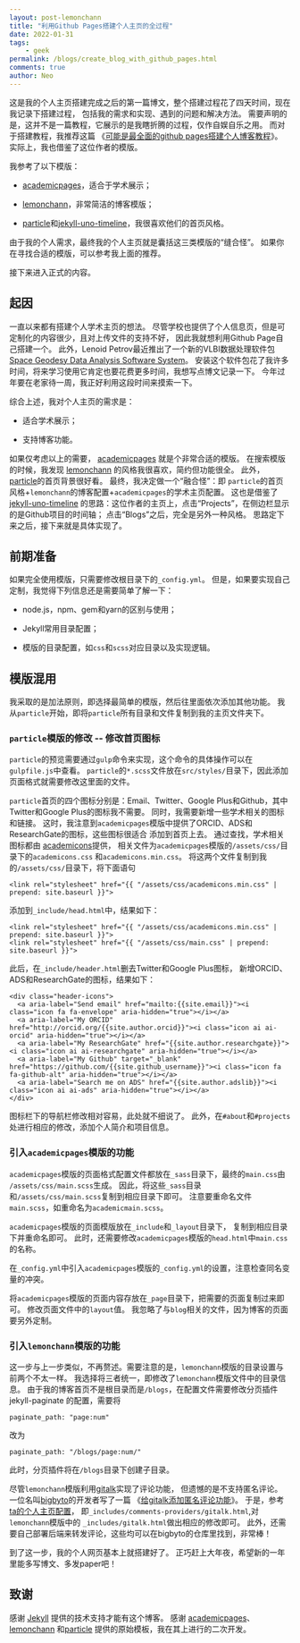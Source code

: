 ```yaml
---
layout: post-lemonchann
title: "利用Github Pages搭建个人主页的全过程"
date: 2022-01-31
tags:
    - geek
permalink: /blogs/create_blog_with_github_pages.html
comments: true
author: Neo
---
```


这是我的个人主页搭建完成之后的第一篇博文，整个搭建过程花了四天时间，现在我记录下搭建过程，
包括我的需求和实现、遇到的问题和解决方法。
需要声明的是，这并不是一篇教程，它展示的是我瞎折腾的过程，仅作自娱自乐之用。
而对于搭建教程，我推荐这篇
《[可能是最全面的github pages搭建个人博客教程](https://lemonchann.github.io/create_blog_with_github_pages/)》。
实际上，我也借鉴了这位作者的模版。

我参考了以下模版：

* [academicpages](https://github.com/academicpages/academicpages.github.io)，适合于学术展示；

* [lemonchann](https://github.com/lemonchann/lemonchann.github.io)，非常简洁的博客模版；

* [particle](https://github.com/nrandecker/particle)和[jekyll-uno-timeline](https://github.com/tzuehlke/jekyll-uno-timeline/)，我很喜欢他们的首页风格。

由于我的个人需求，最终我的个人主页就是囊括这三类模版的“缝合怪”。
如果你在寻找合适的模版，可以参考我上面的推荐。

<!-- more -->

接下来进入正式的内容。

## 起因

一直以来都有搭建个人学术主页的想法。
尽管学校也提供了个人信息页，但是可定制化的内容很少，且对上传文件的支持不好，
因此我就想利用Github Page自己搭建一个。
此外，Lenoid Petrov最近推出了一个新的VLBI数据处理软件包
[Space Geodesy Data Analysis Software System](http://astrogeo.org/sgdass/)。
安装这个软件包花了我许多时间，将来学习使用它肯定也要花费更多时间，我想写点博文记录一下。
今年过年要在老家待一周，我正好利用这段时间来摸索一下。

综合上述，我对个人主页的需求是：

- 适合学术展示；

- 支持博客功能。

如果仅考虑以上的需要，
[academicpages](https://github.com/academicpages/academicpages.github.io)
就是个非常合适的模版。
在搜索模版的时候，我发现
[lemonchann](https://github.com/lemonchann/lemonchann.github.io)
的风格我很喜欢，简约但功能很全。
此外，[particle](https://github.com/nrandecker/particle)的首页背景很好看。
最终，我决定做一个“融合怪”：即
`particle`的首页风格+`lemonchann`的博客配置+`academicpages`的学术主页配置。
这也是借鉴了
[jekyll-uno-timeline](https://github.com/tzuehlke/jekyll-uno-timeline/)
的思路：这位作者的主页上，点击“Projects”，在侧边栏显示的是Github项目的时间轴；
点击“Blogs”之后，完全是另外一种风格。
思路定下来之后，接下来就是具体实现了。

## 前期准备

如果完全使用模版，只需要修改根目录下的`_config.yml`。
但是，如果要实现自己定制，我觉得下列信息还是需要简单了解一下：

- node.js，npm、gem和yarn的区别与使用；

- Jekyll常用目录配置；

- 模版的目录配置，如`css`和`scss`对应目录以及实现逻辑。

## 模版混用

我采取的是加法原则，即选择最简单的模版，然后往里面依次添加其他功能。
我从`particle`开始，即将`particle`所有目录和文件复制到我的主页文件夹下。

### `particle`模版的修改 -- 修改首页图标

`particle`的预览需要通过`gulp`命令来实现，这个命令的具体操作可以在`gulpfile.js`中查看。
`particle`的`*.scss`文件放在`src/styles/`目录下，因此添加页面格式就需要修改这里面的文件。

`particle`首页的四个图标分别是：Email、Twitter、Google Plus和Github，其中Twitter和Google Plus的图标我不需要。
同时，我需要新增一些学术相关的图标和链接。
这时，我注意到`academicpages`模版中提供了ORCID、ADS和ResearchGate的图标，这些图标很适合
添加到首页上去。
通过查找，学术相关图标都由
[academicons](https://jpswalsh.github.io/academicons/)提供，
相关文件为`academicpages`模版的`/assets/css/`目录下的`academicons.css`
和`academicons.min.css`。
将这两个文件复制到我的`/assets/css/`目录下，将下面语句
```
<link rel="stylesheet" href="{{ "/assets/css/academicons.min.css" | prepend: site.baseurl }}">
```
添加到`_include/head.html`中，结果如下：
```
<link rel="stylesheet" href="{{ "/assets/css/academicons.min.css" | prepend: site.baseurl }}">
<link rel="stylesheet" href="{{ "/assets/css/main.css" | prepend: site.baseurl }}">
```

此后，在`_include/header.html`删去Twitter和Google Plus图标，
新增ORCID、ADS和ResearchGate的图标，结果如下：
```
<div class="header-icons">
  <a aria-label="Send email" href="mailto:{{site.email}}"><i class="icon fa fa-envelope" aria-hidden="true"></i></a>
  <a aria-label="My ORCID" href="http://orcid.org/{{site.author.orcid}}"><i class="icon ai ai-orcid" aria-hidden="true"></i></a>
  <a aria-label="My ResearchGate" href="{{site.author.researchgate}}"><i class="icon ai ai-researchgate" aria-hidden="true"></i></a>
  <a aria-label="My Github" target="_blank" href="https://github.com/{{site.github_username}}"><i class="icon fa fa-github-alt" aria-hidden="true"></i></a>
  <a aria-label="Search me on ADS" href="{{site.author.adslib}}"><i class="icon ai ai-ads" aria-hidden="true"></i></a>
</div>
```

图标栏下的导航栏修改相对容易，此处就不细说了。
此外，在`#about`和`#projects`处进行相应的修改，添加个人简介和项目信息。

### 引入`academicpages`模版的功能

`academicpages`模版的页面格式配置文件都放在`_sass`目录下，最终的`main.css`由
`/assets/css/main.scss`生成。
因此，将这些`_sass`目录和`/assets/css/main.scss`复制到相应目录下即可。
注意要重命名文件`main.scss`，如重命名为`academicmain.scss`。

`academicpages`模版的页面模版放在`_include`和`_layout`目录下，
复制到相应目录下并重命名即可。
此时，还需要修改`academicpages`模版的`head.html`中`main.css`的名称。

在`_config.yml`中引入`academicpages`模版的`_config.yml`的设置，注意检查同名变量的冲突。

将`academicpages`模版的页面内容存放在`_page`目录下，把需要的页面复制过来即可。
修改页面文件中的`layout`值。
我忽略了与`blog`相关的文件，因为博客的页面要另外定制。

### 引入`lemonchann`模版的功能

这一步与上一步类似，不再赘述。需要注意的是，`lemonchann`模版的目录设置与前两个不太一样。
我选择将三者统一，即修改了`lemonchann`模版文件中的目录信息。
由于我的博客首页不是根目录而是`/blogs`，在配置文件需要修改分页插件jekyll-paginate
的配置，需要将
```
paginate_path: "page:num"
```
改为
```
paginate_path: "/blogs/page:num/"
```
此时，分页插件将在`/blogs`目录下创建子目录。

尽管`lemonchann`模版利用[gitalk](https://github.com/gitalk/gitalk)实现了评论功能，
但遗憾的是不支持匿名评论。
一位名叫[bigbyto](https://github.com/xingty)的开发者写了一篇
《[给gitalk添加匿名评论功能](https://wiyi.org/gitalk-anonymous-comment.html)》。
于是，参考[ta的个人主页配置](https://github.com/xingty/xingty.github.io)，
即`_includes/comments-providers/gitalk.html`,对`lemonchann`模版中的
`_includes/gitalk.html`做出相应的修改即可。
此外，还需要自己部署后端来转发评论，这些均可以在bigbyto的仓库里找到，非常棒！

到了这一步，我的个人网页基本上就搭建好了。
正巧赶上大年夜，希望新的一年里能多写博文、多发paper吧！

## 致谢

感谢 [Jekyll](https://www.jekyll.com.cn/) 提供的技术支持才能有这个博客。
感谢 [academicpages](https://github.com/academicpages/academicpages.github.io)、
[lemonchann](https://github.com/lemonchann/lemonchann.github.io)
和[particle](https://github.com/nrandecker/particle)
提供的原始模板，我在其上进行的二次开发。

